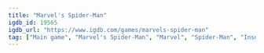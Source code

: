```yaml
---
title: "Marvel's Spider-Man"
igdb_id: 19565
igdb_url: "https://www.igdb.com/games/marvels-spider-man"
tag: ["Main game", "Marvel's Spider-Man", "Marvel", "Spider-Man", "Insomniac Games", "Sony Interactive Entertainment", "Hack and slash/Beat 'em up", "Adventure", "Single player", "Third person", "Action", "Stealth", "Drama", "Open world"]
---
```

